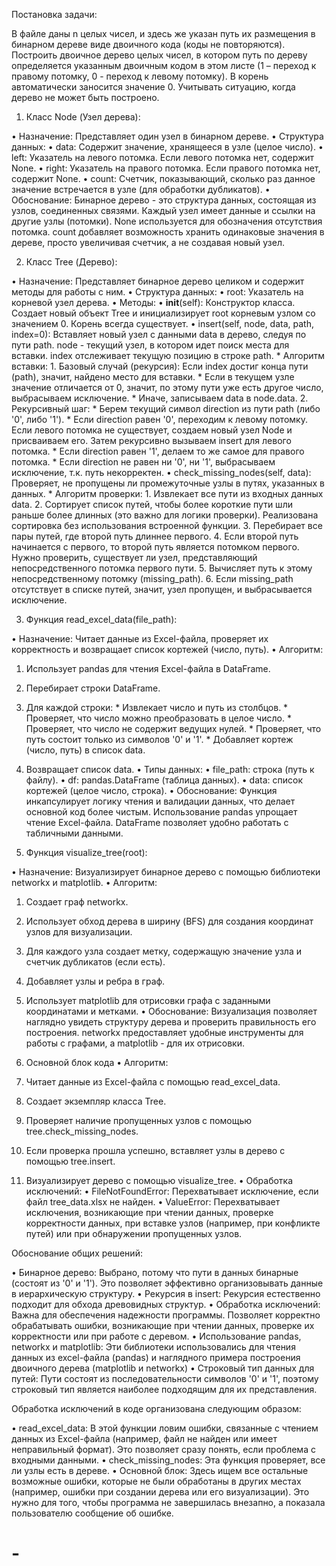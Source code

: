 Постановка задачи: 

В файле даны n целых чисел, и здесь же указан путь их размещения в бинарном дереве виде двоичного кода (коды не повторяются). Построить двоичное дерево целых чисел, в котором путь по дереву определяется указанным двоичным кодом в этом листе (1 – переход к правому потомку, 0 - переход к левому потомку). В корень автоматически заносится значение 0. Учитывать ситуацию, когда дерево не может быть построено.

1. Класс Node (Узел дерева):

•  Назначение: Представляет один узел в бинарном дереве.
•  Структура данных:
  •  data: Содержит значение, хранящееся в узле (целое число).
  •  left: Указатель на левого потомка. Если левого потомка нет, содержит None.
  •  right: Указатель на правого потомка. Если правого потомка нет, содержит None.
  • count: Счетчик, показывающий, сколько раз данное значение встречается в узле (для обработки дубликатов).
•  Обоснование: Бинарное дерево - это структура данных, состоящая из узлов, соединенных связями. Каждый узел имеет данные и ссылки на другие узлы (потомки). None используется для обозначения отсутствия потомка. count добавляет возможность хранить одинаковые значения в дереве, просто увеличивая счетчик, а не создавая новый узел.

2. Класс Tree (Дерево):

•  Назначение: Представляет бинарное дерево целиком и содержит методы для работы с ним.
•  Структура данных:
  •  root: Указатель на корневой узел дерева.
•  Методы:
  •  __init__(self): Конструктор класса. Создает новый объект Tree и инициализирует root корневым узлом со значением 0. Корень всегда существует.
  •  insert(self, node, data, path, index=0): Вставляет новый узел с данными data в дерево, следуя по пути path. node - текущий узел, в котором идет поиск места для вставки. index отслеживает текущую позицию в строке path.
    *  Алгоритм вставки:
      1. Базовый случай (рекурсия): Если index достиг конца пути (path), значит, найдено место для вставки.
        *  Если в текущем узле значение отличается от 0, значит, по этому пути уже есть другое число, выбрасываем исключение.
        *  Иначе, записываем data в node.data.
      2. Рекурсивный шаг:
        *  Берем текущий символ direction из пути path (либо '0', либо '1').
        *  Если direction равен '0', переходим к левому потомку. Если левого потомка не существует, создаем новый узел Node и присваиваем его. Затем рекурсивно вызываем insert для левого потомка.
        *  Если direction равен '1', делаем то же самое для правого потомка.
        *  Если direction не равен ни '0', ни '1', выбрасываем исключение, т.к. путь некорректен.
  •  check_missing_nodes(self, data): Проверяет, не пропущены ли промежуточные узлы в путях, указанных в данных.
    *  Алгоритм проверки:
      1. Извлекает все пути из входных данных data.
      2. Сортирует список путей, чтобы более короткие пути шли раньше более длинных (это важно для логики проверки). Реализована сортировка без использования встроенной функции.
      3. Перебирает все пары путей, где второй путь длиннее первого.
      4. Если второй путь начинается с первого, то второй путь является потомком первого. Нужно проверить, существует ли узел, представляющий непосредственного потомка первого пути.
      5. Вычисляет путь к этому непосредственному потомку (missing_path).
      6. Если missing_path отсутствует в списке путей, значит, узел пропущен, и выбрасывается исключение.

3. Функция read_excel_data(file_path):

•  Назначение: Читает данные из Excel-файла, проверяет их корректность и возвращает список кортежей (число, путь).
•  Алгоритм:
  1. Использует pandas для чтения Excel-файла в DataFrame.
  2. Перебирает строки DataFrame.
  3. Для каждой строки:
    *  Извлекает число и путь из столбцов.
    *  Проверяет, что число можно преобразовать в целое число.
    *  Проверяет, что число не содержит ведущих нулей.
    *  Проверяет, что путь состоит только из символов '0' и '1'.
    *  Добавляет кортеж (число, путь) в список data.
  4. Возвращает список data.
•  Типы данных:
  •  file_path: строка (путь к файлу).
  •  df: pandas.DataFrame (таблица данных).
  •  data: список кортежей (целое число, строка).
•  Обоснование: Функция инкапсулирует логику чтения и валидации данных, что делает основной код более чистым. Использование pandas упрощает чтение Excel-файла. DataFrame позволяет удобно работать с табличными данными.

4. Функция visualize_tree(root):

•  Назначение: Визуализирует бинарное дерево с помощью библиотеки networkx и matplotlib.
•  Алгоритм:
  1. Создает граф networkx.
  2. Использует обход дерева в ширину (BFS) для создания координат узлов для визуализации.
  3. Для каждого узла создает метку, содержащую значение узла и счетчик дубликатов (если есть).
  4. Добавляет узлы и ребра в граф.
  5. Использует matplotlib для отрисовки графа с заданными координатами и метками.
•  Обоснование: Визуализация позволяет наглядно увидеть структуру дерева и проверить правильность его построения. networkx предоставляет удобные инструменты для работы с графами, а matplotlib - для их отрисовки.

5. Основной блок кода
•  Алгоритм:
  1. Читает данные из Excel-файла с помощью read_excel_data.
  2. Создает экземпляр класса Tree.
  3. Проверяет наличие пропущенных узлов с помощью tree.check_missing_nodes.
  4. Если проверка прошла успешно, вставляет узлы в дерево с помощью tree.insert.
  5. Визуализирует дерево с помощью visualize_tree.
•  Обработка исключений:
  •  FileNotFoundError: Перехватывает исключение, если файл tree_data.xlsx не найден.
  • ValueError: Перехватывает исключения, возникающие при чтении данных, проверке корректности данных, при вставке узлов (например, при конфликте путей) или при обнаружении пропущенных узлов.

Обоснование общих решений:

•  Бинарное дерево: Выбрано, потому что пути в данных бинарные (состоят из '0' и '1'). Это позволяет эффективно организовывать данные в иерархическую структуру.
•  Рекурсия в insert: Рекурсия естественно подходит для обхода древовидных структур.
• Обработка исключений: Важна для обеспечения надежности программы. Позволяет корректно обрабатывать ошибки, возникающие при чтении данных, проверке их корректности или при работе с деревом.
• Использование pandas, networkx и matplotlib: Эти библиотеки использовались для чтения данных из excel-файла (pandas) и наглядного примера построения двоичного дерева (matplotlib и networkx)
•  Строковый тип данных для путей: Пути состоят из последовательности символов '0' и '1', поэтому строковый тип является наиболее подходящим для их представления.

Обработка исключений в коде организована следующим образом:

•  read_excel_data: В этой функции ловим ошибки, связанные с чтением данных из Excel-файла (например, файл не найден или имеет неправильный формат). Это позволяет сразу понять, если проблема с входными данными.
•  check_missing_nodes: Эта функция проверяет, все ли узлы есть в дереве.
•  Основной блок: Здесь ищем все остальные возможные ошибки, которые не были обработаны в других местах (например, ошибки при создании дерева или его визуализации). Это нужно для того, чтобы программа не завершилась внезапно, а показала пользователю сообщение об ошибке.
# -
